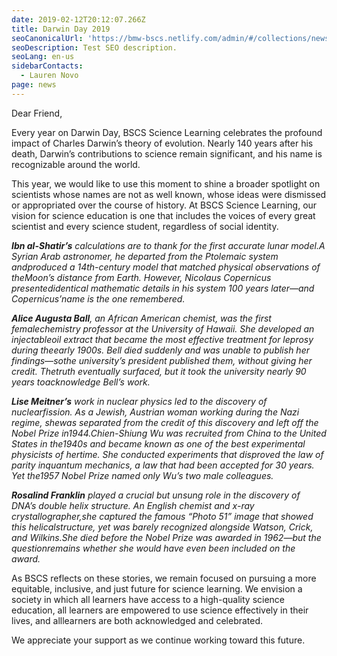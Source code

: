 ```yaml
---
date: 2019-02-12T20:12:07.266Z
title: Darwin Day 2019
seoCanonicalUrl: 'https://bmw-bscs.netlify.com/admin/#/collections/news/darwin-day-2019'
seoDescription: Test SEO description.
seoLang: en-us
sidebarContacts:
  - Lauren Novo
page: news
---
```

Dear Friend, 

Every year on Darwin Day, BSCS Science Learning celebrates the profound impact of Charles Darwin’s theory of evolution. Nearly 140 years after his death, Darwin’s contributions to science remain significant, and his name is recognizable around the world. 

This year, we would like to use this moment to shine a broader spotlight on scientists whose names are not as well known, whose ideas were dismissed or appropriated over the course of history. At BSCS Science Learning, our vision for science education is one that includes the voices of every great scientist and every science student, regardless of social identity.

_**Ibn al-Shatir’s** calculations are to thank for the first accurate lunar model.A Syrian Arab astronomer, he departed from the Ptolemaic system andproduced a 14th-century model that matched physical observations of theMoon’s distance from Earth. However, Nicolaus Copernicus presentedidentical mathematic details in his system 100 years later—and Copernicus’name is the one remembered._

_**Alice Augusta Ball**, an African American chemist, was the first femalechemistry professor at the University of Hawaii. She developed an injectableoil extract that became the most effective treatment for leprosy during theearly 1900s. Bell died suddenly and was unable to publish her findings—sothe university’s president published them, without giving her credit. Thetruth eventually surfaced, but it took the university nearly 90 years toacknowledge Bell’s work._

_**Lise Meitner’s** work in nuclear physics led to the discovery of nuclearfission. As a Jewish, Austrian woman working during the Nazi regime, shewas separated from the credit of this discovery and left off the Nobel Prize in1944.Chien-Shiung Wu was recruited from China to the United States in the1940s and became known as one of the best experimental physicists of hertime. She conducted experiments that disproved the law of parity inquantum mechanics, a law that had been accepted for 30 years. Yet the1957 Nobel Prize named only Wu’s two male colleagues._

_**Rosalind Franklin** played a crucial but unsung role in the discovery of DNA’s double helix structure. An English chemist and x-ray crystallographer,she captured the famous “Photo 51” image that showed this helicalstructure, yet was barely recognized alongside Watson, Crick, and Wilkins.She died before the Nobel Prize was awarded in 1962—but the questionremains whether she would have even been included on the award._

As BSCS reflects on these stories, we remain focused on pursuing a more equitable, inclusive, and just future for science learning. We envision a society in which all learners have access to a high-quality science education, all learners are empowered to use science effectively in their lives, and alllearners are both acknowledged and celebrated.

We appreciate your support as we continue working toward this future.
